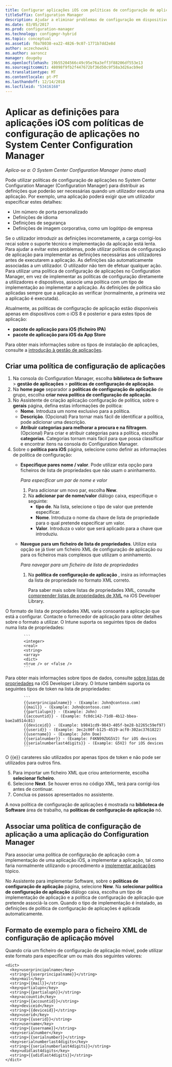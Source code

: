 ```yaml
---
title: Configurar aplicações iOS com políticas de configuração de aplicação
titleSuffix: Configuration Manager
description: Ajudar a eliminar problemas de configuração em dispositivos com iOS 8 ou posterior ao implementar políticas de configuração de aplicações aos utilizadores antes de executarem aplicações.
ms.date: 03/05/2017
ms.prod: configuration-manager
ms.technology: configmgr-hybrid
ms.topic: conceptual
ms.assetid: f0a78038-ea22-4826-9c07-1771b7dd2e8d
author: aczechowski
ms.author: aaroncz
manager: dougeby
ms.openlocfilehash: 19b55204566c49c95e76a3eff3f88206df553e13
ms.sourcegitcommit: 48098f9fb2f447672bf36d50c9f58a3d26acb9ed
ms.translationtype: MT
ms.contentlocale: pt-PT
ms.lasthandoff: 12/14/2018
ms.locfileid: "53416168"
---
```

# <a name="apply-settings-to-ios-apps-with-app-configuration-policies-in-system-center-configuration-manager"></a>Aplicar as definições para aplicações iOS com políticas de configuração de aplicações no System Center Configuration Manager

*Aplica-se a: O System Center Configuration Manager (ramo atual)*


Pode utilizar políticas de configuração de aplicações no System Center Configuration Manager (Configuration Manager) para distribuir as definições que poderão ser necessárias quando um utilizador executa uma aplicação. Por exemplo, uma aplicação poderá exigir que um utilizador especificar estes detalhes:
- Um número de porta personalizado
- Definições de idioma
- Definições de segurança
- Definições de imagem corporativa, como um logótipo de empresa

Se o utilizador introduzir as definições incorretamente, a carga corrigi-los recai sobre o suporte técnico e implementação da aplicação está lenta.
Para ajudar a evitar estes problemas, pode utilizar políticas de configuração de aplicação para implementar as definições necessárias aos utilizadores antes de executarem a aplicação. As definições são automaticamente associadas a um utilizador. O utilizador não tem de efetuar qualquer ação.
Para utilizar uma política de configuração de aplicações no Configuration Manager, em vez de implementar as políticas de configuração diretamente a utilizadores e dispositivos, associe uma política com um tipo de implementação ao implementar a aplicação. As definições de política são aplicadas sempre que a aplicação as verificar (normalmente, a primeira vez a aplicação é executada).

Atualmente, as políticas de configuração de aplicação estão disponíveis apenas em dispositivos com o iOS 8 e posterior e para estes tipos de aplicação:

- **pacote de aplicação para iOS (ficheiro IPA)**
- **pacote de aplicação para iOS da App Store**

Para obter mais informações sobre os tipos de instalação de aplicações, consulte a [introdução à gestão de aplicações](/sccm/apps/understand/introduction-to-application-management).

## <a name="create-an-app-configuration-policy"></a>Criar uma política de configuração de aplicações

1. Na consola do Configuration Manager, escolha **biblioteca de Software** > **gestão de aplicações** > **políticas de configuração de aplicação**.
2. Na **home page** separador a **políticas de configuração de aplicação** de grupo, escolha **criar nova política de configuração de aplicação**.
3. No Assistente de criação aplicação configuração de política, sobre o **gerais** página, defina estas informações de política:
   - **Nome**. Introduza um nome exclusivo para a política.
   - **Descrição**. (Opcional) Para tornar mais fácil de identificar a política, pode adicionar uma descrição.
   - **Atribuir categorias para melhorar a procura e na filtragem**. (Opcional) Para criar e atribuir categorias para a política, escolha **categorias**. Categorias tornam mais fácil para que possa classificar e encontrar itens na consola do Configuration Manager.
4. Sobre o **política para iOS** página, selecione como definir as informações de política de configuração:
   - **Especifique pares nome / valor**. Pode utilizar esta opção para ficheiros de lista de propriedades que não usam o aninhamento.

      *Para especificar um par de nome e valor*
        1. Para adicionar um novo par, escolha **New**.
        2. Na **adicionar par de nome/valor** diálogo caixa, especifique o seguinte:
            - **tipo de**. Na lista, selecione o tipo de valor que pretende especificar.
            - **Nome**. Introduza o nome da chave de lista de propriedade para o qual pretende especificar um valor.
            - **Valor**. Introduza o valor que será aplicado para a chave que introduziu.

   - **Navegue para um ficheiro de lista de propriedades**. Utilize esta opção se já tiver um ficheiro XML de configuração de aplicação ou para os ficheiros mais complexos que utilizam o aninhamento.

     *Para navegar para um ficheiro de lista de propriedades*

     1. Na **política de configuração de aplicação** , insira as informações da lista de propriedade no formato XML correto.

        Para saber mais sobre listas de propriedades XML, consulte [compreender listas de propriedades de XML](https://developer.apple.com/library/ios/documentation/Cocoa/Conceptual/PropertyLists/UnderstandXMLPlist/UnderstandXMLPlist.html) na iOS Developer Library.

O formato de lista de propriedades XML varia consoante a aplicação que está a configurar. Contacte o fornecedor de aplicação para obter detalhes sobre o formato a utilizar.
O Intune suporta os seguintes tipos de dados numa lista de propriedades:
            
            ```
            <integer>
            <real>
            <string>
            <array>
            <dict>
            <true /> or <false />
            ```
Para obter mais informações sobre tipos de dados, consulte [sobre listas de propriedades](https://developer.apple.com/library/content/documentation/Cocoa/Conceptual/PropertyLists/AboutPropertyLists/AboutPropertyLists.html) na iOS Developer Library.
O Intune também suporta os seguintes tipos de token na lista de propriedades:
            
            ```
            {{userprincipalname}} - (Example: John@contoso.com)
            {{mail}} - (Example: John@contoso.com)
            {{partialupn}} - (Example: John)
            {{accountid}} - (Example: fc0dc142-71d8-4b12-bbea-bae2a8514c81)
            {{deviceid}} - (Example: b9841cd9-9843-405f-be28-b2265c59ef97)
            {{userid}} - (Example: 3ec2c00f-b125-4519-acf0-302ac3761822)
            {{username}} - (Example: John Doe)
            {{serialnumber}} - (Example: F4KN99ZUG5V2) for iOS devices
            {{serialnumberlast4digits}} - (Example: G5V2) for iOS devices
            ```

O {{e}} carateres são utilizados por apenas tipos de token e não pode ser utilizados para outros fins.
            
5. Para importar um ficheiro XML que criou anteriormente, escolha **selecionar ficheiro**.
6. Selecione **Next**. Se houver erros no código XML, terá para corrigi-los antes de continuar.
7. Conclua os passos apresentados no assistente.

A nova política de configuração de aplicações é mostrada na **biblioteca de Software** área de trabalho, na **políticas de configuração de aplicação** nó.

## <a name="associate-an-app-configuration-policy-with-a-configuration-manager-application"></a>Associar uma política de configuração de aplicação a uma aplicação do Configuration Manager

Para associar uma política de configuração de aplicação com a implementação de uma aplicação iOS, a implementar a aplicação, tal como faria normalmente utilizando o procedimento a [implementar aplicações](/sccm/apps/deploy-use/deploy-applications) tópico.

No Assistente para implementar Software, sobre o **políticas de configuração de aplicação** página, selecione **New**. Na **selecionar política de configuração de aplicação** diálogo caixa, escolha um tipo de implementação de aplicação e a política de configuração de aplicação que pretende associá-la com.
Quando o tipo de implementação é instalado, as definições de política de configuração de aplicações é aplicada automaticamente.

## <a name="example-format-for-the-mobile-app-configuration-xml-file"></a>Formato de exemplo para o ficheiro XML de configuração de aplicação móvel

Quando cria um ficheiro de configuração de aplicação móvel, pode utilizar este formato para especificar um ou mais dos seguintes valores:

```
<dict>
  <key>userprincipalname</key>
  <string>{{userprincipalname}}</string>
  <key>mail</key>
  <string>{{mail}}</string>
  <key>partialupn</key>
  <string>{{partialupn}}</string>
  <key>accountid</key>
  <string>{{accountid}}</string>
  <key>deviceid</key>
  <string>{{deviceid}}</string>
  <key>userid</key>
  <string>{{userid}}</string>
  <key>username</key>
  <string>{{username}}</string>
  <key>serialnumber</key>
  <string>{{serialnumber}}</string>
  <key>serialnumberlast4digits</key>
  <string>{{serialnumberlast4digits}}</string>
  <key>udidlast4digits</key>
  <string>{{udidlast4digits}}</string>
</dict>
```
